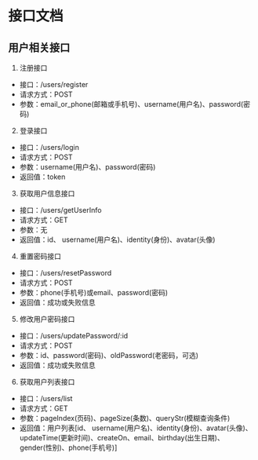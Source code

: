 # 接口文档

## 用户相关接口

1. 注册接口
- 接口：/users/register
- 请求方式：POST
- 参数：email_or_phone(邮箱或手机号)、username(用户名)、password(密码)

2. 登录接口
- 接口：/users/login
- 请求方式：POST
- 参数：username(用户名)、password(密码)
- 返回值：token

3. 获取用户信息接口
- 接口：/users/getUserInfo
- 请求方式：GET
- 参数：无
- 返回值：id、 username(用户名)、identity(身份)、avatar(头像)

4. 重置密码接口
- 接口：/users/resetPassword
- 请求方式：POST
- 参数：phone(手机号)或email、password(密码)
- 返回值：成功或失败信息

5. 修改用户密码接口
- 接口：/users/updatePassword/:id
- 请求方式：POST
- 参数：id、password(密码)、oldPassword(老密码，可选)
- 返回值：成功或失败信息

6. 获取用户列表接口
- 接口：/users/list
- 请求方式：GET
- 参数：pageIndex(页码)、pageSize(条数)、queryStr(模糊查询条件)
- 返回值：用户列表[id、 username(用户名)、identity(身份)、avatar(头像)、updateTime(更新时间)、createOn、email、birthday(出生日期)、gender(性别)、phone(手机号)]
